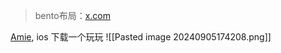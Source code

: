 > bento布局：[x.com](https://x.com/namyakhann/status/1704820348028612836)

[Amie](https://amie.so/), ios 下载一个玩玩
![[Pasted image 20240905174208.png]]